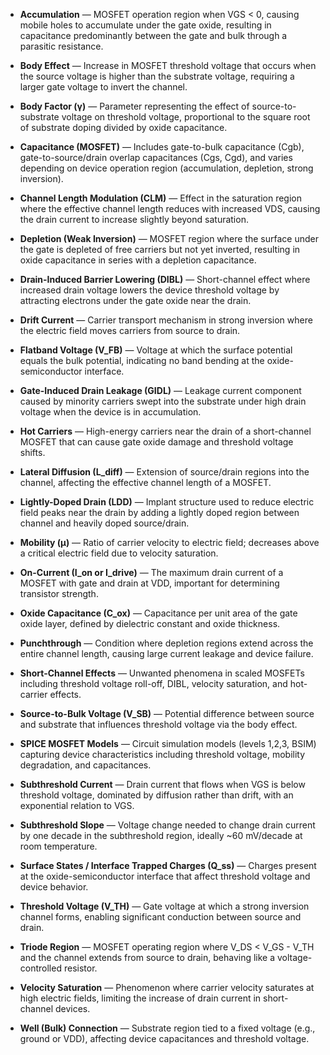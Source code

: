 - **Accumulation** — MOSFET operation region when VGS < 0, causing mobile holes to accumulate under the gate oxide, resulting in capacitance predominantly between the gate and bulk through a parasitic resistance.

- **Body Effect** — Increase in MOSFET threshold voltage that occurs when the source voltage is higher than the substrate voltage, requiring a larger gate voltage to invert the channel.

- **Body Factor (γ)** — Parameter representing the effect of source-to-substrate voltage on threshold voltage, proportional to the square root of substrate doping divided by oxide capacitance.

- **Capacitance (MOSFET)** — Includes gate-to-bulk capacitance (Cgb), gate-to-source/drain overlap capacitances (Cgs, Cgd), and varies depending on device operation region (accumulation, depletion, strong inversion).

- **Channel Length Modulation (CLM)** — Effect in the saturation region where the effective channel length reduces with increased VDS, causing the drain current to increase slightly beyond saturation.

- **Depletion (Weak Inversion)** — MOSFET region where the surface under the gate is depleted of free carriers but not yet inverted, resulting in oxide capacitance in series with a depletion capacitance.

- **Drain-Induced Barrier Lowering (DIBL)** — Short-channel effect where increased drain voltage lowers the device threshold voltage by attracting electrons under the gate oxide near the drain.

- **Drift Current** — Carrier transport mechanism in strong inversion where the electric field moves carriers from source to drain.

- **Flatband Voltage (V_FB)** — Voltage at which the surface potential equals the bulk potential, indicating no band bending at the oxide-semiconductor interface.

- **Gate-Induced Drain Leakage (GIDL)** — Leakage current component caused by minority carriers swept into the substrate under high drain voltage when the device is in accumulation.

- **Hot Carriers** — High-energy carriers near the drain of a short-channel MOSFET that can cause gate oxide damage and threshold voltage shifts.

- **Lateral Diffusion (L_diff)** — Extension of source/drain regions into the channel, affecting the effective channel length of a MOSFET.

- **Lightly-Doped Drain (LDD)** — Implant structure used to reduce electric field peaks near the drain by adding a lightly doped region between channel and heavily doped source/drain.

- **Mobility (μ)** — Ratio of carrier velocity to electric field; decreases above a critical electric field due to velocity saturation.

- **On-Current (I_on or I_drive)** — The maximum drain current of a MOSFET with gate and drain at VDD, important for determining transistor strength.

- **Oxide Capacitance (C_ox)** — Capacitance per unit area of the gate oxide layer, defined by dielectric constant and oxide thickness.

- **Punchthrough** — Condition where depletion regions extend across the entire channel length, causing large current leakage and device failure.

- **Short-Channel Effects** — Unwanted phenomena in scaled MOSFETs including threshold voltage roll-off, DIBL, velocity saturation, and hot-carrier effects.

- **Source-to-Bulk Voltage (V_SB)** — Potential difference between source and substrate that influences threshold voltage via the body effect.

- **SPICE MOSFET Models** — Circuit simulation models (levels 1,2,3, BSIM) capturing device characteristics including threshold voltage, mobility degradation, and capacitances.

- **Subthreshold Current** — Drain current that flows when VGS is below threshold voltage, dominated by diffusion rather than drift, with an exponential relation to VGS.

- **Subthreshold Slope** — Voltage change needed to change drain current by one decade in the subthreshold region, ideally ~60 mV/decade at room temperature.

- **Surface States / Interface Trapped Charges (Q_ss)** — Charges present at the oxide-semiconductor interface that affect threshold voltage and device behavior.

- **Threshold Voltage (V_TH)** — Gate voltage at which a strong inversion channel forms, enabling significant conduction between source and drain.

- **Triode Region** — MOSFET operating region where V_DS < V_GS - V_TH and the channel extends from source to drain, behaving like a voltage-controlled resistor.

- **Velocity Saturation** — Phenomenon where carrier velocity saturates at high electric fields, limiting the increase of drain current in short-channel devices.

- **Well (Bulk) Connection** — Substrate region tied to a fixed voltage (e.g., ground or VDD), affecting device capacitances and threshold voltage.
